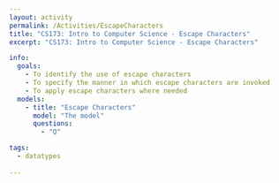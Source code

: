 ```yaml
---
layout: activity
permalink: /Activities/EscapeCharacters
title: "CS173: Intro to Computer Science - Escape Characters"
excerpt: "CS173: Intro to Computer Science - Escape Characters"

info:
  goals: 
    - To identify the use of escape characters
	- To specify the manner in which escape characters are invoked
	- To apply escape characters where needed
  models:
	- title: "Escape Characters"
	  model: "The model"
	  questions:
        - "Q"

tags:
  - datatypes
  
---
```


